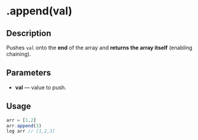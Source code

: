 # .append(val)

## Description

Pushes `val` onto the **end** of the array and **returns the array itself** (enabling chaining).

## Parameters

* **val** — value to push.

## Usage

```javascript
arr = [1,2]
arr.append(3)
log arr // [1,2,3]
```

